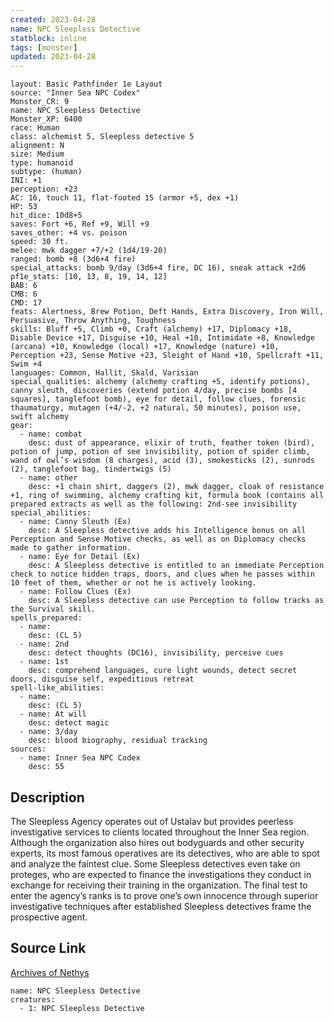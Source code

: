 ```yaml
---
created: 2023-04-28
name: NPC Sleepless Detective
statblock: inline
tags: [monster]
updated: 2023-04-28
---
```

```statblock
layout: Basic Pathfinder 1e Layout
source: "Inner Sea NPC Codex"
Monster_CR: 9
name: NPC Sleepless Detective
Monster_XP: 6400
race: Human
class: alchemist 5, Sleepless detective 5
alignment: N
size: Medium
type: humanoid
subtype: (human)
INI: +1
perception: +23
AC: 16, touch 11, flat-footed 15 (armor +5, dex +1)
HP: 53
hit_dice: 10d8+5
saves: Fort +6, Ref +9, Will +9
saves_other: +4 vs. poison
speed: 30 ft.
melee: mwk dagger +7/+2 (1d4/19-20)
ranged: bomb +8 (3d6+4 fire)
special_attacks: bomb 9/day (3d6+4 fire, DC 16), sneak attack +2d6
pf1e_stats: [10, 13, 8, 19, 14, 12]
BAB: 6
CMB: 6
CMD: 17
feats: Alertness, Brew Potion, Deft Hands, Extra Discovery, Iron Will, Persuasive, Throw Anything, Toughness
skills: Bluff +5, Climb +0, Craft (alchemy) +17, Diplomacy +18, Disable Device +17, Disguise +10, Heal +10, Intimidate +8, Knowledge (arcana) +10, Knowledge (local) +17, Knowledge (nature) +10, Perception +23, Sense Motive +23, Sleight of Hand +10, Spellcraft +11, Swim +4
languages: Common, Hallit, Skald, Varisian
special_qualities: alchemy (alchemy crafting +5, identify potions), canny sleuth, discoveries (extend potion 4/day, precise bombs [4 squares], tanglefoot bomb), eye for detail, follow clues, forensic thaumaturgy, mutagen (+4/-2, +2 natural, 50 minutes), poison use, swift alchemy
gear:
  - name: combat
    desc: dust of appearance, elixir of truth, feather token (bird), potion of jump, potion of see invisibility, potion of spider climb, wand of owl’s wisdom (8 charges), acid (3), smokesticks (2), sunrods (2), tanglefoot bag, tindertwigs (5)
  - name: other
    desc: +1 chain shirt, daggers (2), mwk dagger, cloak of resistance +1, ring of swimming, alchemy crafting kit, formula book (contains all prepared extracts as well as the following: 2nd-see invisibility
special_abilities:
  - name: Canny Sleuth (Ex)
    desc: A Sleepless detective adds his Intelligence bonus on all Perception and Sense Motive checks, as well as on Diplomacy checks made to gather information.
  - name: Eye for Detail (Ex)
    desc: A Sleepless detective is entitled to an immediate Perception check to notice hidden traps, doors, and clues when he passes within 10 feet of them, whether or not he is actively looking.
  - name: Follow Clues (Ex)
    desc: A Sleepless detective can use Perception to follow tracks as the Survival skill.
spells_prepared:
  - name:
    desc: (CL 5)
  - name: 2nd
    desc: detect thoughts (DC16), invisibility, perceive cues
  - name: 1st
    desc: comprehend languages, cure light wounds, detect secret doors, disguise self, expeditious retreat
spell-like_abilities:
  - name:
    desc: (CL 5)
  - name: At will
    desc: detect magic
  - name: 3/day
    desc: blood biography, residual tracking
sources:
  - name: Inner Sea NPC Codex
    desc: 55
```
## Description
The Sleepless Agency operates out of Ustalav but provides peerless investigative services to clients located throughout the Inner Sea region. Although the organization also hires out bodyguards and other security experts, its most famous operatives are its detectives, who are able to spot and analyze the faintest clue. Some Sleepless detectives even take on proteges, who are expected to finance the investigations they conduct in exchange for receiving their training in the organization. The final test to enter the agency’s ranks is to prove one’s own innocence through superior investigative techniques after established Sleepless detectives frame the prospective agent.
## Source Link
[Archives of Nethys](https://aonprd.com/NPCDisplay.aspx?ItemName=Sleepless%20Detective)
```encounter-table
name: NPC Sleepless Detective
creatures:
  - 1: NPC Sleepless Detective
```
